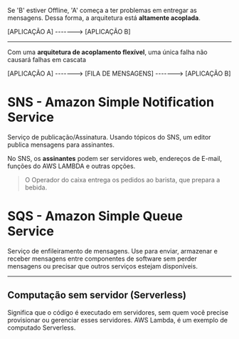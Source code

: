 Se 'B' estiver Offline, 'A' começa a ter problemas em entregar as mensagens. Dessa forma, a arquitetura está **altamente acoplada**.

[APLICAÇÃO A] -------> [APLICAÇÃO B]

---

Com uma  **arquitetura de acoplamento flexível**, uma única falha não causará falhas em cascata 

[APLICAÇÃO A] -------> [FILA DE MENSAGENS] -------> [APLICAÇÃO B]

# SNS - Amazon Simple Notification Service
Serviço de publicação/Assinatura. Usando tópicos do SNS, um editor publica mensagens para assinantes.

No SNS, os **assinantes** podem ser servidores web, endereços de E-mail, funções do AWS LAMBDA e outras opções.

>O Operador do caixa entrega os pedidos ao barista, que prepara a bebida.

# SQS - Amazon Simple Queue Service
Serviço de enfileiramento de mensagens. Use para enviar, armazenar e receber mensagens entre componentes de software sem perder mensagens ou precisar que outros serviços estejam disponíveis.

---

## Computação sem servidor (Serverless)
Significa que o código é executado em servidores, sem quem você precise provisionar ou gerenciar esses servidores.
AWS Lambda, é um exemplo de computado Serverless.
